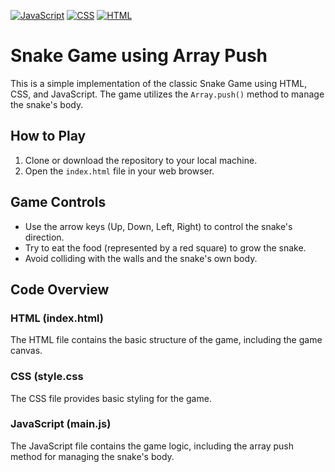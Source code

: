 [![JavaScript](https://img.shields.io/badge/language-JavaScript-yellow)](https://developer.mozilla.org/en-US/docs/Web/JavaScript)
[![CSS](https://img.shields.io/badge/language-CSS-blue)](https://developer.mozilla.org/en-US/docs/Web/CSS)
[![HTML](https://img.shields.io/badge/language-HTML-orange)](https://developer.mozilla.org/en-US/docs/Web/HTML)


# Snake Game using Array Push

This is a simple implementation of the classic Snake Game using HTML, CSS, and JavaScript. The game utilizes the `Array.push()` method to manage the snake's body.

## How to Play

1. Clone or download the repository to your local machine.
2. Open the `index.html` file in your web browser.

## Game Controls

- Use the arrow keys (Up, Down, Left, Right) to control the snake's direction.
- Try to eat the food (represented by a red square) to grow the snake.
- Avoid colliding with the walls and the snake's own body.

## Code Overview

### HTML (index.html)

The HTML file contains the basic structure of the game, including the game canvas.

### CSS (style.css

The CSS file provides basic styling for the game.

### JavaScript (main.js)
The JavaScript file contains the game logic, including the array push method for managing the snake's body.
